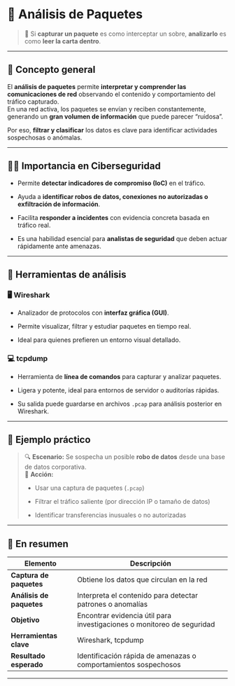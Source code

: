 
# 🧩 Análisis de Paquetes

> 💭 Si **capturar un paquete** es como interceptar un sobre, **analizarlo** es como **leer la carta dentro**.

---

## 📡 Concepto general

El **análisis de paquetes** permite **interpretar y comprender las comunicaciones de red** observando el contenido y comportamiento del tráfico capturado.  
En una red activa, los paquetes se envían y reciben constantemente, generando un **gran volumen de información** que puede parecer “ruidosa”.

Por eso, **filtrar y clasificar** los datos es clave para identificar actividades sospechosas o anómalas.

---

## 🕵️‍♂️ Importancia en Ciberseguridad

- Permite **detectar indicadores de compromiso (IoC)** en el tráfico.
    
- Ayuda a **identificar robos de datos, conexiones no autorizadas o exfiltración de información**.
    
- Facilita **responder a incidentes** con evidencia concreta basada en tráfico real.
    
- Es una habilidad esencial para **analistas de seguridad** que deben actuar rápidamente ante amenazas.
    

---

## 🧰 Herramientas de análisis

### 🖥️ **Wireshark**

- Analizador de protocolos con **interfaz gráfica (GUI)**.
    
- Permite visualizar, filtrar y estudiar paquetes en tiempo real.
    
- Ideal para quienes prefieren un entorno visual detallado.
    

### 💻 **tcpdump**

- Herramienta de **línea de comandos** para capturar y analizar paquetes.
    
- Ligera y potente, ideal para entornos de servidor o auditorías rápidas.
    
- Su salida puede guardarse en archivos `.pcap` para análisis posterior en Wireshark.
    

---

## 🎯 Ejemplo práctico

> 🔍 **Escenario:** Se sospecha un posible **robo de datos** desde una base de datos corporativa.  
> 🧩 **Acción:**
> 
> - Usar una captura de paquetes (`.pcap`)
>     
> - Filtrar el tráfico saliente (por dirección IP o tamaño de datos)
>     
> - Identificar transferencias inusuales o no autorizadas
>     

---

## 🧠 En resumen

|Elemento|Descripción|
|---|---|
|**Captura de paquetes**|Obtiene los datos que circulan en la red|
|**Análisis de paquetes**|Interpreta el contenido para detectar patrones o anomalías|
|**Objetivo**|Encontrar evidencia útil para investigaciones o monitoreo de seguridad|
|**Herramientas clave**|Wireshark, tcpdump|
|**Resultado esperado**|Identificación rápida de amenazas o comportamientos sospechosos|

---
